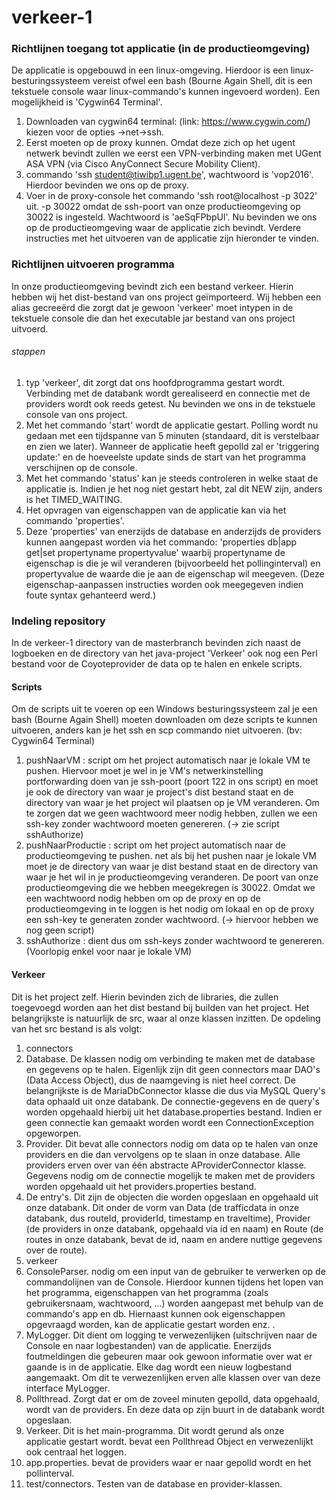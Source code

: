 # verkeer-1
### Richtlijnen toegang tot applicatie (in de productieomgeving)
De applicatie is opgebouwd in een linux-omgeving. Hierdoor is een linux-besturingssysteem vereist ofwel
een bash (Bourne Again Shell, dit is een tekstuele console waar linux-commando's kunnen ingevoerd worden).
Een mogelijkheid is 'Cygwin64 Terminal'.
 1. Downloaden van cygwin64 terminal: (link: https://www.cygwin.com/) kiezen voor de opties ->net->ssh.
 2. Eerst moeten op de proxy kunnen. Omdat deze zich op het ugent netwerk bevindt zullen we eerst een VPN-verbinding maken met UGent ASA VPN (via Cisco AnyConnect Secure Mobility Client).
 3. commando 'ssh student@tiwibp1.ugent.be', wachtwoord is 'vop2016'. Hierdoor bevinden we ons op de proxy.
 4. Voer in de proxy-console het commando 'ssh root@localhost -p 3022' uit. -p 30022 omdat de ssh-poort van onze productieomgeving op 30022 is ingesteld. Wachtwoord is 'aeSqFPbpUl'.
Nu bevinden we ons op de productieomgeving waar de applicatie zich bevindt. Verdere instructies met het uitvoeren van de applicatie zijn hieronder te vinden.

### Richtlijnen uitvoeren programma
In onze productieomgeving bevindt zich een bestand verkeer. Hierin hebben wij het dist-bestand van ons project geïmporteerd. Wij hebben een alias gecreeërd die zorgt dat je gewoon 'verkeer' moet intypen in de tekstuele console
die dan het executable jar bestand van ons project uitvoerd.

###### stappen
 1. typ 'verkeer', dit zorgt dat ons hoofdprogramma gestart wordt. Verbinding met de databank wordt gerealiseerd en connectie met de providers wordt ook reeds getest. Nu bevinden we ons in de tekstuele console van ons project.
 2. Met het commando 'start' wordt de applicatie gestart. Polling wordt nu gedaan met een tijdspanne van 5 minuten (standaard, dit is verstelbaar en zien we later). Wanneer de applicatie heeft gepolld zal er 'triggering update:' en de hoeveelste update sinds de start van het programma verschijnen op de console.
 3. Met het commando 'status' kan je steeds controleren in welke staat de applicatie is.
 Indien je het nog niet gestart hebt, zal dit NEW zijn, anders is het TIMED_WAITING.
 4. Het opvragen van eigenschappen van de applicatie kan via het commando 'properties'.
 5. Deze 'properties' van enerzijds de database en anderzijds de providers kunnen aangepast worden via het commando:
'properties db|app get|set propertyname propertyvalue' waarbij propertyname de eigenschap is die je wil veranderen (bijvoorbeeld het pollinginterval) en propertyvalue de waarde die je aan de eigenschap wil meegeven.
(Deze eigenschap-aanpassen instructies worden ook meegegeven indien foute syntax gehanteerd werd.)

### Indeling repository 
In de verkeer-1 directory van de masterbranch bevinden zich naast de logboeken en de directory van het java-project 'Verkeer'
ook nog een Perl bestand voor de Coyoteprovider de data op te halen en enkele scripts.

#### Scripts
Om de scripts uit te voeren op een Windows besturingssysteem zal je een bash (Bourne Again Shell) moeten downloaden 
om deze scripts te kunnen uitvoeren, anders kan je het ssh en scp commando niet uitvoeren. (bv: Cygwin64 Terminal)
 1. pushNaarVM : script om het project automatisch naar je lokale VM te pushen.
Hiervoor moet je wel in je VM's netwerkinstelling portforwarding doen van je ssh-poort (poort 122 in ons script) en
moet je ook de directory van waar je project's dist bestand staat en de directory van waar je het project wil 
plaatsen op je VM veranderen.
Om te zorgen dat we geen wachtwoord meer nodig hebben, zullen we een ssh-key zonder wachtwoord moeten genereren. (-> zie script sshAuthorize)
 2. pushNaarProductie : script om het project automatisch naar de productieomgeving te pushen.
net als bij het pushen naar je lokale VM moet je de directory van waar je dist bestand staat en de directory
van waar je het wil in je productieomgeving veranderen.
De poort van onze productieomgeving die we hebben meegekregen is 30022.
Omdat we een wachtwoord nodig hebben om op de proxy en op de productieomgeving in te loggen is het nodig om lokaal en 
op de proxy een ssh-key te generaten zonder wachtwoord. (-> hiervoor hebben we nog geen script) 
 3. sshAuthorize : dient dus om ssh-keys zonder wachtwoord te genereren. (Voorlopig enkel voor naar je lokale VM)

#### Verkeer 
Dit is het project zelf. 
Hierin bevinden zich de libraries, die zullen toegevoegd worden aan het dist bestand bij builden van het project.
Het belangrijkste is natuurlijk de src, waar al onze klassen inzitten.
De opdeling van het src bestand is als volgt:
 1. connectors
  1. Database. De klassen nodig om verbinding te maken met de database en gegevens op te halen.
  Eigenlijk zijn dit geen connectors maar DAO's (Data Access Object), dus de naamgeving is niet heel correct.
  De belangrijkste is de MariaDbConnector klasse die dus via MySQL Query's data ophaald uit onze databank.
  De connectie-gegevens en de query's worden opgehaald hierbij uit het database.properties bestand.
  Indien er geen connectie kan gemaakt worden wordt een ConnectionException opgeworpen.
  2. Provider. Dit bevat alle connectors nodig om data op te halen van onze providers en die dan vervolgens
  op te slaan in onze database.
  Alle providers erven over van één abstracte AProviderConnector klasse.
  Gegevens nodig om de connectie mogelijk te maken met de providers worden opgehaald uit het providers.properties bestand.
  3. De entry's. Dit zijn de objecten die worden opgeslaan en opgehaald uit onze databank.
  Dit onder de vorm van Data (de trafficdata in onze databank, dus routeId, providerId, timestamp en traveltime),
  Provider (de providers in onze databank, opgehaald via id en naam)  en Route (de routes in onze databank, bevat de id, 
  naam en andere nuttige gegevens over de route).
 2. verkeer 
  1. ConsoleParser. nodig om een input van de gebruiker te verwerken op de commandolijnen van de Console.
  Hierdoor kunnen tijdens het lopen van het programma, eigenschappen van het programma 
  (zoals gebruikersnaam, wachtwoord, ...) worden aangepast met behulp van de commando's app en db.
  Hiernaast kunnen ook eigenschappen opgevraagd worden, kan de applicatie gestart worden enz. .
  2. MyLogger. Dit dient om logging te verwezenlijken (uitschrijven naar de Console en naar logbestanden) van de
  applicatie. Enerzijds foutmeldingen die gebeuren maar ook gewoon informatie over wat er gaande is in de applicatie.
  Elke dag wordt een nieuw logbestand aangemaakt. Om dit te verwezenlijken erven alle klassen over 
  van deze interface MyLogger.
  3. Pollthread. Zorgt dat er om de zoveel minuten gepolld, data opgehaald, wordt van de providers. 
  En deze data op zijn buurt in de databank wordt opgeslaan.
  4. Verkeer. Dit is het main-programma. Dit wordt gerund als onze applicatie gestart wordt.
  bevat een Pollthread Object en verwezenlijkt ook centraal het loggen.
  5. app.properties. bevat de providers waar er naar gepolld wordt en het pollinterval.
 3. test/connectors.
 Testen van de database en provider-klassen.
  
  


